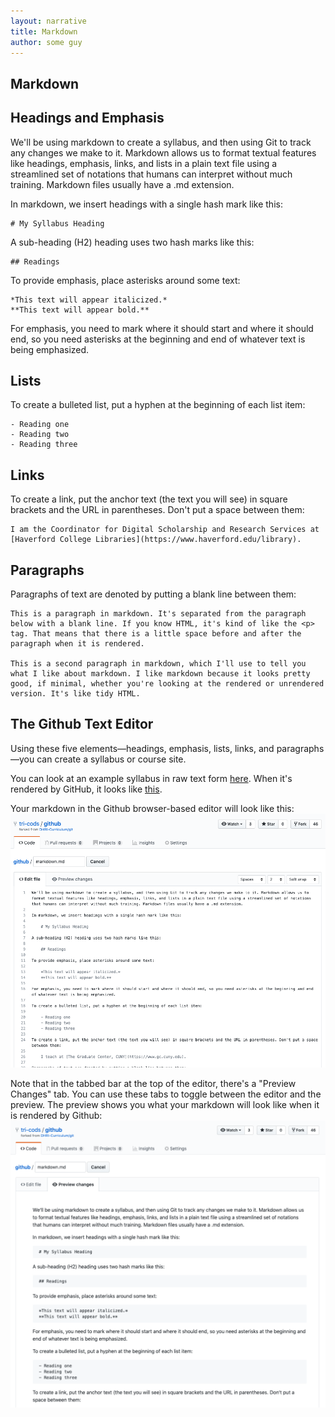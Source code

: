 ```yaml
---
layout: narrative
title: Markdown
author: some guy
---
```


## Markdown 

## Headings and Emphasis

We'll be using markdown to create a syllabus, and then using Git to track any changes we make to it. Markdown allows us to format textual features like headings, emphasis, links, and lists in a plain text file using a streamlined set of notations that humans can interpret without much training. Markdown files usually have a .md extension.

In markdown, we insert headings with a single hash mark like this:

    # My Syllabus Heading

A sub-heading (H2) heading uses two hash marks like this:
    
    ## Readings

To provide emphasis, place asterisks around some text:

    *This text will appear italicized.*
    **This text will appear bold.**

For emphasis, you need to mark where it should start and where it should end, so you need asterisks at the beginning and end of whatever text is being emphasized.

## Lists

To create a bulleted list, put a hyphen at the beginning of each list item:

    - Reading one
    - Reading two
    - Reading three

## Links

To create a link, put the anchor text (the text you will see) in square brackets and the URL in parentheses. Don't put a space between them:

    I am the Coordinator for Digital Scholarship and Research Services at [Haverford College Libraries](https://www.haverford.edu/library).

## Paragraphs

Paragraphs of text are denoted by putting a blank line between them:

    This is a paragraph in markdown. It's separated from the paragraph below with a blank line. If you know HTML, it's kind of like the <p> tag. That means that there is a little space before and after the paragraph when it is rendered.

    This is a second paragraph in markdown, which I'll use to tell you what I like about markdown. I like markdown because it looks pretty good, if minimal, whether you're looking at the rendered or unrendered version. It's like tidy HTML.

## The Github Text Editor

Using these five elements—headings, emphasis, lists, links, and paragraphs—you can create a syllabus or course site. 

You can look at an example syllabus in raw text form [here](https://raw.githubusercontent.com/DHRI-Curriculum/git/master/sections/syllabus.md). When it's rendered by GitHub, it looks like [this](https://github.com/DHRI-Curriculum/git/blob/master/sections/syllabus.md).

Your markdown in the Github browser-based editor will look like this:
![Your markdown in the Github browser editor](static/github_markdown_editor.png)

Note that in the tabbed bar at the top of the editor, there's a "Preview Changes" tab. You can use these tabs to toggle between the editor and the preview. The preview shows you what your markdown will look like when it is rendered by Github:
![Your markdown rendered in the Github preview](static/github_markdown_preview.png)

